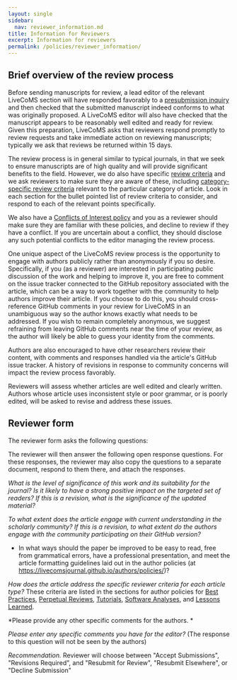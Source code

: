 ```yaml
---
layout: single
sidebar:
  nav: reviewer_information.md
title: Information for Reviewers
excerpt: Information for reviewers
permalink: /policies/reviewer_information/
---
```


## Brief overview of the review process

Before sending manuscripts for review, a lead editor of the relevant LiveCoMS section will have responded favorably to a [presubmission inquiry](https://livecomsjournal.github.io/authors/policies/#presubmission-letter) and then checked that the submitted manuscript indeed conforms to what was originally proposed.
A LiveCoMS editor will also have checked that the manuscript appears to be reasonably well edited and ready for review.
Given this preparation, LiveCoMS asks that reviewers respond promptly to review requests and take immediate action on reviewing manuscripts; typically we ask that reviews be returned within 15 days.

The review process is in general similar to typical journals, in that we seek to ensure manuscripts are of high quality and will provide significant benefits to the field.
However, we do also have specific [review criteria](https://livecomsjournal.github.io/authors/policies/#review-criteria) and we ask reviewers to make sure they are aware of these, including [category-specific review criteria](https://livecomsjournal.github.io/authors/policies/#types-of-articles) relevant to the particular category of article.  Look in each section for the bullet pointed list of review criteria to consider, and respond to each of the relevant points specifically.

We also have a [Conflicts of Interest policy](https://livecomsjournal.github.io/policies/livecoms_bylaws/#iii-conflicts-of-interest) and you as a reviewer should make sure they are familiar with these policies, and decline to review if they have a conflict.  If you are uncertain about a conflict, they should disclose any such potential conflicts to the editor managing the review process.

One unique aspect of the LiveCoMS review process is the opportunity to engage with authors publicly rather than anonymously if you so desire.
Specifically, if you (as a reviewer) are interested in participating public discussion of the work and helping to improve it, you are free to comment on the issue tracker connected to the GitHub repository associated with the article, which can be a way to work together with the community to help authors improve their article.
If you choose to do this, you should cross-reference GitHub comments in your review for LiveCoMS in an unambiguous way so the author knows exactly what needs to be addressed.  If you wish to remain completely anonymous, we suggest refraining from leaving GitHub comments near the time of your review, as the author will likely be able to guess your identity from the comments.

Authors are also encouraged to have other researchers review their content, with comments and responses handled via the article's GitHub issue tracker.   A history of revisions in response to community concerns will impact the review process favorably.

Reviewers will assess whether articles are well edited and clearly written.
Authors whose article uses inconsistent style or poor grammar, or is poorly edited, will be asked to revise and address these issues.

## Reviewer form

The reviewer form asks the following questions:



The reviewer will then answer the following open response questions.  For these responses, the reviewer may also copy the questions to a separate document, respond to them there, and attach the responses.

*What is the level of significance of this work and its suitability for the journal? Is it likely to have a strong positive impact on the targeted set of readers? If this is a revision, what is the significance of the updated material?*

*To what extent does the article engage with current understanding in the scholarly community? If this is a revision, to what extent do the authors engage with the community participating on their GitHub version?*

* In what ways should the paper be improved to be easy to read, free from grammatical errors, have a professional presentation, and meet the article formatting guidelines laid out in the author policies (at https://livecomsjournal.github.io/authors/policies/)?

*How does the article address the specific reviewer criteria for each article type?* These criteria are listed in the sections for author policies for [Best Practices](https://livecomsjournal.github.io/authors/best_practices/#additional-criteria-considered-in-reviews-of-best-practices-guides), [Perpetual Reviews](https://livecomsjournal.github.io/authors/perpetual_reviews/#additional-review-criteria-for-perpetual-reviews), [Tutorials](https://livecomsjournal.github.io/authors/tutorials/#additional-criteria-considered-in-the-review-of-tutorials), [Software Analyses](https://livecomsjournal.github.io/authors/software_analyses/#additional-criteria-considered-in-review-of-software-analyses), and [Lessons Learned](https://livecomsjournal.github.io/authors/lessons_learned/#additional-critera-considered-in-the-review-of-lessons-learned-articles).

*Please provide any other specific comments for the authors. *

*Please enter any specific comments you have for the editor?* (The response to this question will not be seen by the authors)


*Recommendation.*
Reviewer will choose between "Accept Submissions", "Revisions Required", and "Resubmit for Review", "Resubmit Elsewhere", or "Decline Submission" 

